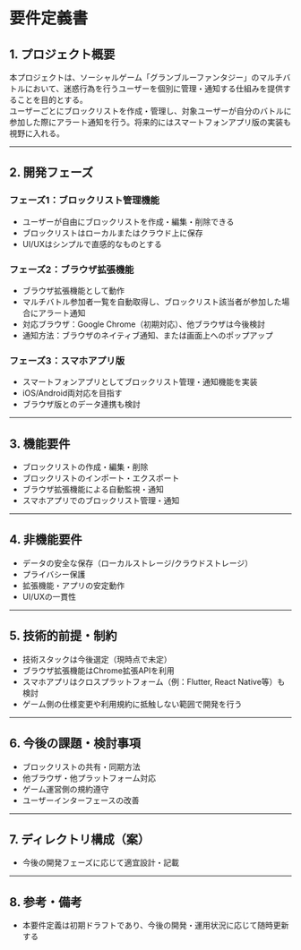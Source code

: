# 要件定義書

## 1. プロジェクト概要

本プロジェクトは、ソーシャルゲーム「グランブルーファンタジー」のマルチバトルにおいて、迷惑行為を行うユーザーを個別に管理・通知する仕組みを提供することを目的とする。  
ユーザーごとにブロックリストを作成・管理し、対象ユーザーが自分のバトルに参加した際にアラート通知を行う。将来的にはスマートフォンアプリ版の実装も視野に入れる。

---

## 2. 開発フェーズ

### フェーズ1：ブロックリスト管理機能
- ユーザーが自由にブロックリストを作成・編集・削除できる
- ブロックリストはローカルまたはクラウド上に保存
- UI/UXはシンプルで直感的なものとする

### フェーズ2：ブラウザ拡張機能
- ブラウザ拡張機能として動作
- マルチバトル参加者一覧を自動取得し、ブロックリスト該当者が参加した場合にアラート通知
- 対応ブラウザ：Google Chrome（初期対応）、他ブラウザは今後検討
- 通知方法：ブラウザのネイティブ通知、または画面上へのポップアップ

### フェーズ3：スマホアプリ版
- スマートフォンアプリとしてブロックリスト管理・通知機能を実装
- iOS/Android両対応を目指す
- ブラウザ版とのデータ連携も検討

---

## 3. 機能要件

- ブロックリストの作成・編集・削除
- ブロックリストのインポート・エクスポート
- ブラウザ拡張機能による自動監視・通知
- スマホアプリでのブロックリスト管理・通知

---

## 4. 非機能要件

- データの安全な保存（ローカルストレージ/クラウドストレージ）
- プライバシー保護
- 拡張機能・アプリの安定動作
- UI/UXの一貫性

---

## 5. 技術的前提・制約

- 技術スタックは今後選定（現時点で未定）
- ブラウザ拡張機能はChrome拡張APIを利用
- スマホアプリはクロスプラットフォーム（例：Flutter, React Native等）も検討
- ゲーム側の仕様変更や利用規約に抵触しない範囲で開発を行う

---

## 6. 今後の課題・検討事項

- ブロックリストの共有・同期方法
- 他ブラウザ・他プラットフォーム対応
- ゲーム運営側の規約遵守
- ユーザーインターフェースの改善

---

## 7. ディレクトリ構成（案）

- 今後の開発フェーズに応じて適宜設計・記載

---

## 8. 参考・備考

- 本要件定義は初期ドラフトであり、今後の開発・運用状況に応じて随時更新する 